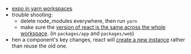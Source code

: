 - [expo in yarn workspaces](https://medium.com/@mauriciord/how-to-insert-an-expo-project-in-a-monorepo-9005ee763c7e)
- trouble shooting:
  - delete node_modules everywhere, then run `yarn`
  - make sure the [version of react is the same across the whole workspace](https://github.com/expo/expo/issues/6287#issuecomment-612191455). (in `packages/app` and `packages/web`)
- hen a component's key changes, react will [create a new instance](https://reactjs.org/blog/2018/06/07/you-probably-dont-need-derived-state.html#recommendation-fully-uncontrolled-component-with-a-key) rather than reuse the old one.
